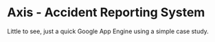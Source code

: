 # Axis - Accident Reporting System

Little to see, just a quick Google App Engine using a simple case study.